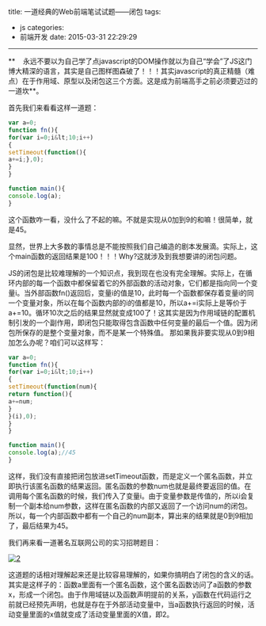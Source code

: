 title: 一道经典的Web前端笔试试题——闭包
tags:
  - js
categories:
  - 前端开发
date: 2015-03-31 22:29:29
---

**    永远不要以为自己学了点javascript的DOM操作就以为自己“学会”了JS这门博大精深的语言，其实是自己图样图森破了！！！其实javascript的真正精髓（难点）在于作用域、原型以及闭包这三个方面。这是成为前端高手之前必须要迈过的一道坎**。
<!--more-->
首先我们来看看这样一道题：

```javascript
var a=0;
function fn(){
for(var i=0;i&lt;10;i++)
{
setTimeout(function(){
a+=i;},0);
}
}

function main(){
console.log(a);
}
```

这个函数咋一看，没什么了不起的嘛。不就是实现从0加到9的和嘛！很简单，就是45。

显然，世界上大多数的事情总是不能按照我们自己编造的剧本发展滴。实际上，这个main函数的返回结果是100！！！Why?这就涉及到我想要讲的闭包问题。

JS的闭包是比较难理解的一个知识点，我到现在也没有完全理解。实际上，在循环内部的每一个函数中都保留着它的外部函数的活动对象，它们都是指向同一个变量i。当外部函数fn()返回后，变量i的值是10，此时每一个函数都保存着变量i的同一个变量对象，所以在每个函数内部的i的值都是10，所以a+=i实际上是等价于a+=10。循环10次之后的结果显然就变成100了！这其实是因为作用域链的配置机制引发的一个副作用，即闭包只能取得包含函数中任何变量的最后一个值。因为闭包所保存的是整个变量对象，而不是某一个特殊值。
那如果我非要实现从0到9相加怎么办呢？咱们可以这样写：

```javascript
var a=0;
function fn(){
for(var i=0;i&lt;10;i++)
{
setTimeout(function(num){
return function(){
a+=num;
}
}(i),0);
}
}

function main(){
console.log(a);//45
}
```

这样，我们没有直接把闭包放进setTimeout函数，而是定义一个匿名函数，并立即执行该匿名函数的结果返回。匿名函数的参数num也就是最终要返回的值。在调用每个匿名函数的时候，我们传入了变量i。由于变量参数是传值的，所以i会复制一个副本给num参数，这样在匿名函数的内部又返回了一个访问num的闭包。所以，每一个内部函数中都有一个自己的num副本，算出来的结果就是0到9相加了，最后结果为45。

我们再来看一道著名互联网公司的实习招聘题目：

[![](http://bloghugzh-wordpress.stor.sinaapp.com/uploads/2015/03/2-300x189.jpg "2")](http://bloghugzh-wordpress.stor.sinaapp.com/uploads/2015/03/2.jpg)

这道题的话相对理解起来还是比较容易理解的，如果你搞明白了闭包的含义的话。其实是这样子的：函数a里面有一个匿名函数，这个匿名函数访问了a函数的参数x，形成一个闭包。由于作用域链以及函数声明提前的关系，y函数在代码运行之前就已经预先声明，也就是存在于外部活动变量中，当a函数执行返回的时候，活动变量里面的x值就变成了活动变量里面的X值，即2。